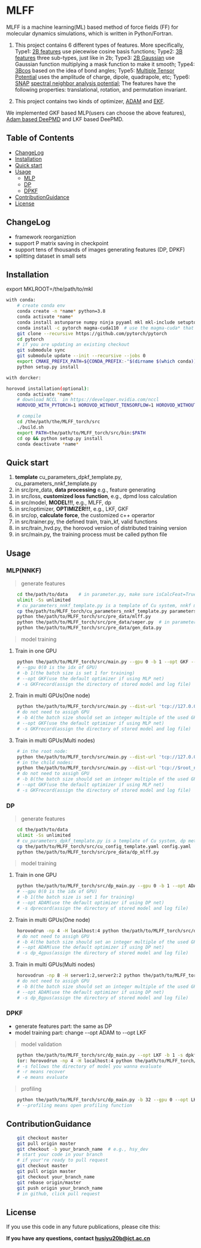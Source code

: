 # MLFF

MLFF is a machine learning(ML) based method of force fields (FF) for molecular dynamics simulations, which is written in Python/Fortran.
1. This project contains 6 different types of features. More specifically, Type1: [2B features](https://journals.aps.org/prb/abstract/10.1103/PhysRevB.99.064103) use piecewise cosine basis functions; Type2: [3B features](https://journals.aps.org/prb/abstract/10.1103/PhysRevB.99.064103) three sub-types, just like in 2b; Type3: [2B Gaussian](https://journals.aps.org/prl/abstract/10.1103/PhysRevLett.98.146401) use Gaussian function multiplying a mask function to make it smooth; Type4: [3Bcos](https://journals.aps.org/prl/abstract/10.1103/PhysRevLett.98.146401) based on the idea of bond angles; Type5: [Multiple Tensor Potential](https://iopscience.iop.org/journal/2632-2153) uses the amplitude of charge, dipole, quadrapole, etc; Type6: [SNAP](https://journals.aps.org/prb/abstract/10.1103/PhysRevB.87.184115) [spectral neighbor analysis potential](https://www.sciencedirect.com/science/article/pii/S0021999114008353); The features have the following properties: translational, rotation, and permutation invariant.

2. This project contains two kinds of optimizer, [ADAM](https://dblp.org/rec/journals/corr/KingmaB14.html) and [EKF](https://onlinelibrary.wiley.com/doi/book/10.1002/0471221546). 

We implemented GKF based MLP(users can choose the above features), [Adam based DeePMD](https://proceedings.neurips.cc/paper/2018/hash/e2ad76f2326fbc6b56a45a56c59fafdb-Abstract.html) and LKF based DeePMD. 



## Table of Contents

- [ChangeLog](#ChangeLog)
- [Installation](#Installation)
- [Quick start](#Quickstart)
- [Usage](#usage)
	- [MLP](#MLP)
	- [DP](#DP)
	- [DPKF](#DPKF)
- [ContributionGuidance](#ContributionGuidance)
- [License](#license)

## ChangeLog
- framework reorganiztion
- support P matrix saving in checkpoint
- support tens of thousands of images generating features (DP, DPKF)
- splitting dataset in small sets


## Installation

export MKLROOT=/the/path/to/mkl

```sh
with conda:
	# create conda env
	conda create -n *name* python=3.8
	conda activate *name*
	conda install astunparse numpy ninja pyyaml mkl mkl-include setuptools cmake cffi typing_extensions future six requests dataclasses
	conda install -c pytorch magma-cuda110  # use the magma-cuda* that matches your CUDA version
	git clone --recursive https://github.com/pytorch/pytorch
	cd pytorch
	# if you are updating an existing checkout
	git submodule sync
	git submodule update --init --recursive --jobs 0
	export CMAKE_PREFIX_PATH=${CONDA_PREFIX:-"$(dirname $(which conda))/../"}
	python setup.py install
```

```sh
with dorcker:

```

```sh
horovod installation(optional):
	conda activate *name*
	# download NCCL  in https://developer.nvidia.com/nccl
	HOROVOD_WITH_PYTORCH=1 HOROVOD_WITHOUT_TENSORFLOW=1 HOROVOD_WITHOUT_MXNET=1 HOROVOD_GPU_OPERATIONS=NCCL HOROVOD_NCCL_INCLUDE=/home/husiyu/tools/nccl_2.15/include HOROVOD_NCCL_LIB=/home/husiyu/tools/nccl_2.15/lib  pip install horovod

```

```sh
	# compile
	cd /the/path/the/MLFF_torch/src
	./build.sh
	export PATH=the/path/to/MLFF_torch/src/bin:$PATH
	cd op && python setup.py install
	conda deactivate *name*
```

## Quick start
1. **template** cu_parameters_dpkf_template.py, cu_parameters_nnkf_template.py
2. in src/pre_data, **data processing** e.g., feature generating
3. in src/loss, **customized loss function**, e.g., dpmd loss calculation
4. in src/model, **MODEL!!!**, e.g., MLFF, dp
5. in src/optimizer, **OPTIMIZER!!!**, e.g., LKF, GKF
6. in src/op, **calculate force**, the customized c++ operartor
7. in src/trainer.py, the defined train, train_kf, valid functions
8. in src/train_hvd.py, the horovod version of distributed training version
9. in src/main.py, the training process must be called python file


## Usage

### MLP(NNKF)
> generate features
```sh
	cd the/path/to/data    # in parameter.py, make sure isCalcFeat=True && isFitVdw=False
	ulimit -Ss unlimited
	# cu_parameters_nnkf_template.py is a template of Cu system, nnkf method
	cp the/path/to/MLFF_torch/cu_parameters_nnkf_template.py parameters.py
	python the/path/to/MLFF_torch/src/pre_data/mlff.py
	python the/path/to/MLFF_torch/src/pre_data/seper.py  # in parameters.py, test_ratio = 0.2 for default
	python the/path/to/MLFF_torch/src/pre_data/gen_data.py 
```
> model training
1. Train in one GPU
```sh
	python the/path/to/MLFF_torch/src/main.py --gpu 0 -b 1 --opt GKF --epochs 30 -s GKFrecord
	# --gpu 0(0 is the idx of GPU)
	# -b 1(the batch size is set 1 for training)
	# --opt GKF(use the default optimizer if using MLP net)
	# -s GKFrecord(assign the directory of stored model and log file)
```

2. Train in multi GPUs(One node)
```sh
	python the/path/to/MLFF_torch/src/main.py --dist-url 'tcp://127.0.0.1:1235' --dist-backend 'nccl' --multiprocessing-distributed --world-size 1 --rank 0 -b 4 --opt GKF --epochs 30 -s GKF_4gpus
	# do not need to assigh GPU 
	# -b 4(the batch size should set an integer multiple of the used GPUs, e.g.,4, 8, 12)
	# --opt GKF(use the default optimizer if using MLP net)
	# -s GKFrecord(assign the directory of stored model and log file)
```

3. Train in multi GPUs(Multi nodes)
```sh
	# in the root node:
	python the/path/to/MLFF_torch/src/main.py --dist-url 'tcp://127.0.0.1:1235' --dist-backend 'nccl' --multiprocessing-distributed --world-size 2 --rank 0 -b 8 --opt GKF --epochs 30 -s GKF_8gpus
	# in the child nodes:
	python the/path/to/MLFF_torch/src/main.py --dist-url 'tcp://$root_node_IP$:1235' --dist-backend 'nccl' --multiprocessing-distributed --world-size 2 --rank 1 -b 8 --opt GKF --epochs 30 -s GKF_8gpus
	# do not need to assigh GPU 
	# -b 8(the batch size should set an integer multiple of the used GPUs, e.g.,8, 16, etc)
	# --opt GKF(use the default optimizer if using MLP net)
	# -s GKFrecord(assign the directory of stored model and log file)
```

### DP
> generate features
```sh
	cd the/path/to/data
	ulimit -Ss unlimited
	# cu_parameters_dpkf_template.py is a template of Cu system, dp method
	cp the/path/to/MLFF_torch/src/cu_config_template.yaml config.yaml
	python the/path/to/MLFF_torch/src/pre_data/dp_mlff.py
```
> model training
1. Train in one GPU
```sh
	python the/path/to/MLFF_torch/src/dp_main.py --gpu 0 -b 1 --opt ADAM --epochs 1000 -s dprecord
	# --gpu 0(0 is the idx of GPU)
	# -b 1(the batch size is set 1 for training)
	# --opt ADAM(use the default optimizer if using DP net)
	# -s dprecord(assign the directory of stored model and log file)
```

2. Train in multi GPUs(One node)
```sh
	horovodrun -np 4 -H localhost:4 python the/path/to/MLFF_torch/src/dp_main.py --hvd -b 4 --opt ADAM --epochs 1000 -s dp_4gpus
	# do not need to assigh GPU 
	# -b 4(the batch size should set an integer multiple of the used GPUs, e.g.,4, 8, 12)
	# --opt ADAM(use the default optimizer if using DP net)
	# -s dp_4gpus(assign the directory of stored model and log file)
```

3. Train in multi GPUs(Multi nodes)
```sh
	horovodrun -np 8 -H server1:2,server2:2 python the/path/to/MLFF_torch/src/dp_main.py --opt ADAM -b 8 --epochs 200 --hvd -s dp_8gpus
	# do not need to assigh GPU 
	# -b 8(the batch size should set an integer multiple of the used GPUs, e.g.,8, 16, etc)
	# --opt ADAM(use the default optimizer if using DP net)
	# -s dp_8gpus(assign the directory of stored model and log file)
```


### DPKF
- generate features part: the same as DP
- model training part: change --opt ADAM to --opt LKF

> model validation
```sh
	python the/path/to/MLFF_torch/src/dp_main.py --opt LKF -b 1 -s dpkfrecord -r -e
	(or: horovodrun -np 4 -H localhost:4 python the/path/to/MLFF_torch/src/dp_main.py --hvd --opt LKF -b 32 -s dpkf_4gpus -r -e)
	# -s follows the directory of model you wanna evaluate
	# -r means recover
	# -e means evaluate
```
> profiling
```sh
	python the/path/to/MLFF_torch/src/dp_main.py -b 32 --gpu 0 --opt LKF --epochs 3 --profiling | tee kernel.log
	# --profiling means open profiling function
```


## ContributionGuidance
```sh
	git checkout master
	git pull origin master
	git checkout -b your_branch_name  # e.g., hsy_dev
	# start your code in your branch
	# if your're ready to pull request
	git checkout master
	git pull origin master
	git checkout your_branch_name
	git rebase origin/master
	git push origin your_branch_name
	# in github, click pull request
```

## License

If you use this code in any future publications, please cite this:



**If you have any questions, contact husiyu20b@ict.ac.cn**


